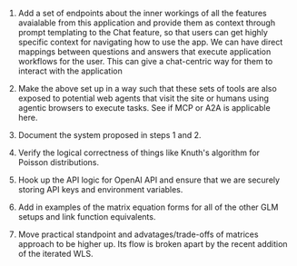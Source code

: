 1. Add a set of endpoints about the inner workings of all the features avaialable from this application and provide them as context through prompt templating to the Chat feature, so that users can get highly specific context for navigating how to use the app. We can have direct mappings between questions and answers that execute application workflows for the user. This can give a chat-centric way for them to interact with the application

2. Make the above set up in a way such that these sets of tools are also exposed to potential web agents that visit the site or humans using agentic browsers to execute tasks. See if MCP or A2A is applicable here.

3. Document the system proposed in steps 1 and 2.

4. Verify the logical correctness of things like Knuth's algorithm for Poisson distributions.

5. Hook up the API logic for OpenAI API and ensure that we are securely storing API keys and environment variables.

6. Add in examples of the matrix equation forms for all of the other GLM setups and link function equivalents.

7. Move practical standpoint and advatages/trade-offs of matrices approach to be higher up. Its flow is broken apart by the recent addition of the iterated WLS.